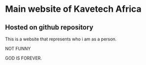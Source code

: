 # Main website of Kavetech Africa

<h2>Hosted on github repository</h2>

<p>This is a website that represents who i am as a person.</p>

<P>NOT FUNNY</P>

<FOOTER>GOD IS FOREVER.</FOOTER>
